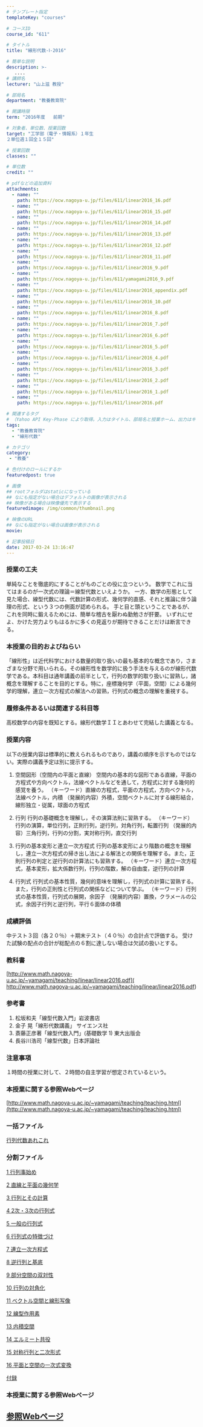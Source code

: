 ```yaml
---
# テンプレート指定
templateKey: "courses"

# コースID
course_id: "611"

# タイトル
title: "線形代数-Ⅰ-2016"

# 簡単な説明
description: >-
   ....
# 講師名
lecturer: "山上滋 教授"

# 部局名
department: "教養教育院"

# 開講時限
term: "2016年度	前期"

# 対象者、単位数、授業回数
target: "工学部（電子・情報系）１年生
２単位週１回全１５回"

# 授業回数
classes: ""

# 単位数
credit: ""

# pdfなどの追加資料
attachments:
  - name: "" 
    path: https://ocw.nagoya-u.jp/files/611/linear2016_16.pdf
  - name: "" 
    path: https://ocw.nagoya-u.jp/files/611/linear2016_15.pdf
  - name: "" 
    path: https://ocw.nagoya-u.jp/files/611/linear2016_14.pdf
  - name: "" 
    path: https://ocw.nagoya-u.jp/files/611/linear2016_13.pdf
  - name: "" 
    path: https://ocw.nagoya-u.jp/files/611/linear2016_12.pdf
  - name: "" 
    path: https://ocw.nagoya-u.jp/files/611/linear2016_11.pdf
  - name: "" 
    path: https://ocw.nagoya-u.jp/files/611/linear2016_9.pdf
  - name: "" 
    path: https://ocw.nagoya-u.jp/files/611/yamagami2016_9.pdf
  - name: "" 
    path: https://ocw.nagoya-u.jp/files/611/linear2016_appendix.pdf
  - name: "" 
    path: https://ocw.nagoya-u.jp/files/611/linear2016_10.pdf
  - name: "" 
    path: https://ocw.nagoya-u.jp/files/611/linear2016_8.pdf
  - name: "" 
    path: https://ocw.nagoya-u.jp/files/611/linear2016_7.pdf
  - name: "" 
    path: https://ocw.nagoya-u.jp/files/611/linear2016_6.pdf
  - name: "" 
    path: https://ocw.nagoya-u.jp/files/611/linear2016_5.pdf
  - name: "" 
    path: https://ocw.nagoya-u.jp/files/611/linear2016_4.pdf
  - name: "" 
    path: https://ocw.nagoya-u.jp/files/611/linear2016_3.pdf
  - name: "" 
    path: https://ocw.nagoya-u.jp/files/611/linear2016_2.pdf
  - name: "" 
    path: https://ocw.nagoya-u.jp/files/611/linear2016_1.pdf
  - name: "" 
    path: https://ocw.nagoya-u.jp/files/611/linear2016.pdf

# 関連するタグ
# （Yahoo API Key-Phase により取得。入力はタイトル、部局名と授業ホーム、出力はキーフレーズ（tags））
tags:
  - "教養教育院"
  - "線形代数"

# カテゴリ
category:
 - "教養"

# 色付けのロールにするか
featuredpost: true

# 画像
## rootフォルダはstaticになっている
## なにも指定がない場合はデフォルトの画像が表示される
## 映像がある場合は映像優先で表示する
featuredimage: /img/common/thumbnail.png

# 映像のURL
## なにも指定がない場合は画像が表示される
movie: 

# 記事投稿日
date: 2017-03-24 13:16:47
---
```





### 授業の工夫
単純なことを徹底的にすることがものごとの役に立つという。
数学でこれに当てはまるのが一次式の理論＝線型代数といえようか。
一方、数学の形態として見た場合、線型代数には、代数計算の形式、幾何学的直感、それと推論に伴う論理の形式、という３つの側面が認められる。
手と目と頭ということであるが、これを同時に鍛えるためには、簡単な稽古を厭わぬ勤勉さが肝要。
いずれにせよ、かけた労力よりもはるかに多くの見返りが期待できることだけは断言できる。





### 本授業の目的およびねらい
「線形性」は近代科学における数量的取り扱いの最も基本的な概念であり，さまざまな分野で用いられる。その線形性を数学的に扱う手法を与えるのが線形代数学である。本科目は通年講義の前半として，行列の数学的取り扱いに習熟し，諸概念を理解することを目的とする。特に，座標幾何学（平面，空間）による幾何学的理解，連立一次方程式の解法への習熟，行列式の概念の理解を重視する。

### 履修条件あるいは関連する科目等
高校数学の内容を既知とする。線形代数学ＩＩとあわせて完結した講義となる。

### 授業内容
以下の授業内容は標準的に教えられるものであり，講義の順序を示すものではない。実際の講義予定は別に提示する。

1. 空間図形（空間内の平面と直線）
空間内の基本的な図形である直線，平面の方程式や方向ベクトル，法線ベクトルなどを通して，方程式に対する幾何的感覚を養う。
（キーワード）直線の方程式，平面の方程式，方向ベクトル，法線ベクトル，内積
（発展的内容）外積，空間ベクトルに対する線形結合，線形独立・従属，球面の方程式

2. 行列
行列の基礎概念を理解し，その演算法則に習熟する。
（キーワード）行列の演算，単位行列，正則行列，逆行列，対角行列，転置行列
（発展的内容）三角行列，行列の分割，実対称行列，直交行列

3. 行列の基本変形と連立一次方程式
行列の基本変形により階数の概念を理解し，連立一次方程式の掃き出し法による解法との関係を理解する。また，正則行列の判定と逆行列の計算法にも習熟する。
（キーワード）連立一次方程式，基本変形，拡大係数行列，行列の階数，解の自由度，逆行列の計算

4. 行列式
行列式の基本性質，幾何的意味を理解し，行列式の計算に習熟する。また，行列の正則性と行列式の関係などについて学ぶ。
（キーワード）行列式の基本性質，行列式の展開，余因子
（発展的内容）置換，クラメールの公式，余因子行列と逆行列，平行６面体の体積

### 成績評価
中テスト３回（各２０％）＋期末テスト（４０％）の合計点で評価する。
受けた試験の配点の合計が総配点の６割に達しない場合は欠試の扱いとする。

### 教科書
[http://www.math.nagoya-u.ac.jp/~yamagami/teaching/linear/linear2016.pdf](
http://www.math.nagoya-u.ac.jp/~yamagami/teaching/linear/linear2016.pdf)

### 参考書
1. 松坂和夫「線型代数入門」岩波書店
2. 金子 晃「線形代数講義」 サイエンス社
3. 斎藤正彦著「線型代数入門」(基礎数学 1) 東大出版会
4. 長谷川浩司「線型代数」日本評論社

### 注意事項
１時間の授業に対して、２時間の自主学習が想定されているという。

### 本授業に関する参照Webぺージ
[http://www.math.nagoya-u.ac.jp/~yamagami/teaching/teaching.html](http://www.math.nagoya-u.ac.jp/~yamagami/teaching/teaching.html)







### 一括ファイル
[行列代数あれこれ](https://ocw.nagoya-u.jp/files/611/linear2016.pdf) 

### 分割ファイル
[1 行列事始め](https://ocw.nagoya-u.jp/files/611/linear2016_1.pdf) 

[2 直線と平面の幾何学](https://ocw.nagoya-u.jp/files/611/linear2016_2.pdf) 

[3 行列とその計算](https://ocw.nagoya-u.jp/files/611/linear2016_3.pdf) 

[4 2次・3次の行列式](https://ocw.nagoya-u.jp/files/611/linear2016_4.pdf) 

[5 一般の行列式](https://ocw.nagoya-u.jp/files/611/linear2016_5.pdf) 

[6 行列式の特徴づけ](https://ocw.nagoya-u.jp/files/611/linear2016_6.pdf) 

[7 連立一次方程式](https://ocw.nagoya-u.jp/files/611/linear2016_7.pdf) 

[8 逆行列と基底](https://ocw.nagoya-u.jp/files/611/linear2016_8.pdf) 

[9 部分空間の双対性](https://ocw.nagoya-u.jp/files/611/linear2016_9.pdf) 

[10 行列の対角化](https://ocw.nagoya-u.jp/files/611/linear2016_10.pdf) 

[11 ベクトル空間と線形写像](https://ocw.nagoya-u.jp/files/611/linear2016_11.pdf) 

[12 線型作用素](https://ocw.nagoya-u.jp/files/611/linear2016_12.pdf) 

[13 内積空間](https://ocw.nagoya-u.jp/files/611/linear2016_13.pdf) 

[14 エルミート共役](https://ocw.nagoya-u.jp/files/611/linear2016_14.pdf) 

[15 対称行列と二次形式](https://ocw.nagoya-u.jp/files/611/linear2016_15.pdf) 

[16 平面と空間の一次式変換](https://ocw.nagoya-u.jp/files/611/linear2016_16.pdf) 

[付録](https://ocw.nagoya-u.jp/files/611/linear2016_appendix.pdf) 











### 本授業に関する参照Webページ

<a href="http://www.math.nagoya-u.ac.jp/~yamagami/teaching/teaching.html">参照Webページ </a>
-----